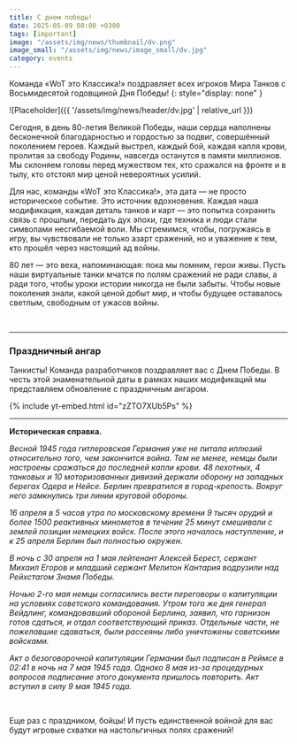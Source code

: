 ```yaml
---
title: С днем победы!
date: 2025-05-09 08:00 +0300
tags: [important]
image: "/assets/img/news/thumbnail/dv.png"
image_small: "/assets/img/news/image_small/dv.jpg"
category: events
---
```


Команда «WoT это Классика!» поздравляет всех игроков Мира Танков с Восьмидесятой годовщиной Дня Победы! 
{: style="display: none" }

![Placeholder]({{ '/assets/img/news/header/dv.jpg' | relative_url }})



Сегодня, в день 80-летия Великой Победы, наши сердца наполнены бесконечной благодарностью и гордостью за подвиг, совершённый поколением героев. Каждый выстрел, каждый бой, каждая капля крови, пролитая за свободу Родины, навсегда останутся в памяти миллионов. Мы склоняем головы перед мужеством тех, кто сражался на фронте и в тылу, кто отстоял мир ценой невероятных усилий.  

Для нас, команды «WoT это Классика!», эта дата — не просто историческое событие. Это источник вдохновения. Каждая наша модификация, каждая деталь танков и карт — это попытка сохранить связь с прошлым, передать дух эпохи, где техника и люди стали символами несгибаемой воли. Мы стремимся, чтобы, погружаясь в игру, вы чувствовали не только азарт сражений, но и уважение к тем, кто прошёл через настоящий ад войны.  

80 лет — это веха, напоминающая: пока мы помним, герои живы. Пусть наши виртуальные танки мчатся по полям сражений не ради славы, а ради того, чтобы уроки истории никогда не были забыты. Чтобы новые поколения знали, какой ценой добыт мир, и чтобы будущее оставалось светлым, свободным от ужасов войны.

<br>

---

### Праздничный ангар

Танкисты! Команда разработчиков поздравляет вас с Днем Победы. В честь этой знаменательной даты в рамках наших модификаций мы представляем обновление с праздничным ангаром.

{% include yt-embed.html id="zZTO7XUb5Ps" %}


---

**Историческая справка.**

*Весной 1945 года гитлеровская Германия уже не питала иллюзий относительно того, чем закончится война. Тем не менее, немцы были настроены сражаться до последней капли крови. 48 пехотных, 4 танковых и 10 моторизованных дивизий держали оборону на западных берегах Одера и Нейсе. Берлин превратился в город-крепость. Вокруг него замкнулись три линии круговой обороны.*

*16 апреля в 5 часов утра по московскому времени 9 тысяч орудий и более 1500 реактивных минометов в течение 25 минут смешивали с землей позиции немецких войск. После этого началось наступление, и к 25 апреля Берлин был полностью окружен.*

*В ночь с 30 апреля на 1 мая лейтенант Алексей Берест, сержант Михаил Егоров и младший сержант Мелитон Кантария водрузили над Рейхстагом Знамя Победы.*

*Ночью 2-го мая немцы согласились вести переговоры о капитуляции на условиях советского командования. Утром того же дня генерал Вейдлинг, командовавший обороной Берлина, заявил, что гарнизон готов сдаться, и отдал соответствующий приказ. Отдельные части, не пожелавшие сдаваться, были рассеяны либо уничтожены советскими войсками.*

*Акт о безоговорочной капитуляции Германии был подписан в Реймсе в 02:41 в ночь на 7 мая 1945 года. Однако 8 мая из-за процедурных вопросов подписание этого документа пришлось повторить. Акт вступил в силу 9 мая 1945 года.*

<br>

Еще раз с праздником, бойцы! И пусть единственной войной для вас будут игровые схватки на настольгичных полях сражений!